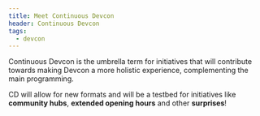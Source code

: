 ```yaml
---
title: Meet Continuous Devcon
header: Continuous Devcon
tags:
  - devcon
---
```

Continuous Devcon is the umbrella term for initiatives that will contribute towards making Devcon a more holistic experience, complementing the main programming.

CD will allow for new formats and will be a testbed for initiatives like **community hubs**, **extended opening hours** and other **surprises**!